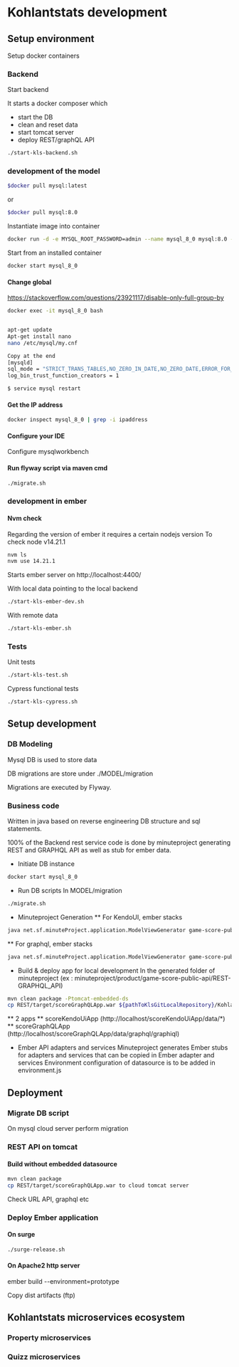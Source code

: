 # Kohlantstats development
## Setup environment
Setup docker containers 
### Backend
Start backend

It starts a docker composer which 
* start the DB 
* clean and reset data 
* start tomcat server
* deploy REST/graphQL API 
```sh
./start-kls-backend.sh 
```
### development of the model 
```sh
$docker pull mysql:latest
```
or 
```sh
$docker pull mysql:8.0
```
Instantiate image into container
```sh
docker run -d -e MYSQL_ROOT_PASSWORD=admin --name mysql_8_0 mysql:8.0 --lower_case_table_names=1
```

Start from an installed container 
```sh
docker start mysql_8_0
```

#### Change global 
https://stackoverflow.com/questions/23921117/disable-only-full-group-by

```sh
docker exec -it mysql_8_0 bash


apt-get update
Apt-get install nano
nano /etc/mysql/my.cnf

Copy at the end
[mysqld] 
sql_mode = "STRICT_TRANS_TABLES,NO_ZERO_IN_DATE,NO_ZERO_DATE,ERROR_FOR_DIVISION_BY_ZERO,NO_ENGINE_SUBSTITUTION"
log_bin_trust_function_creators = 1

$ service mysql restart
```

#### Get the IP address
```sh
docker inspect mysql_8_0 | grep -i ipaddress
```

#### Configure your IDE 
Configure mysqlworkbench 

#### Run flyway script via maven cmd
```sh
./migrate.sh 
```

### development in ember

#### Nvm check 
Regarding the version of ember it requires a certain nodejs version
To check node v14.21.1

```sh
nvm ls
nvm use 14.21.1
```

Starts ember server on http://localhost:4400/


With local data pointing to the local backend 
```sh
./start-kls-ember-dev.sh 
```

With remote data
```sh
./start-kls-ember.sh 
```

### Tests 
Unit tests 

```sh
./start-kls-test.sh 
```
Cypress functional tests 

```sh
./start-kls-cypress.sh 
```

## Setup development 
### DB Modeling
Mysql DB is used to store data

DB migrations are store under ./MODEL/migration 

Migrations are executed by Flyway.


### Business code 

Written in java based on reverse engineering DB structure and sql statements. 

100% of the Backend rest service code is done by minuteproject generating REST and GRAPHQL API as well as stub for ember data.

* Initiate DB instance 
```sh
docker start mysql_8_0
```
* Run DB scripts
In MODEL/migration
```sh
./migrate.sh 
```
* Minuteproject Generation 
** For KendoUI, ember stacks
```sh
java net.sf.minuteProject.application.ModelViewGenerator game-score-public-api.xml -DjdbcUrl=jdbc:mysql://172.19.0.2:3306/kohlantstats -Dusername=kls_crud -Dpassword=K!_user$crud1_mp -Dtarget=REST-Kendoui,Ember
```
** For graphql, ember stacks
```sh
java net.sf.minuteProject.application.ModelViewGenerator game-score-public-api.xml -DjdbcUrl=jdbc:mysql://172.19.0.2:3306/kohlantstats -Dusername=kls_crud -Dpassword=K!_user$crud1_mp -Dtarget=REST-GRAPHQL_API,Ember
```
* Build & deploy app for local development
In the generated folder of minuteproject (ex : minuteproject/product/game-score-public-api/REST-GRAPHQL_API)
```sh
mvn clean package -Ptomcat-embedded-ds 
cp REST/target/scoreGraphQLApp.war ${pathToKlsGitLocalRepository}/Kohlantstats-app/APPS/__RELEASES/tomcat/
```
** 2 apps 
** scoreKendoUiApp (http://localhost/scoreKendoUiApp/data/*)
** scoreGraphQLApp (http://localhost/scoreGraphQLApp/data/graphql/graphiql)

* Ember API adapters and services 
Minuteproject generates Ember stubs for adapters and services that can be copied in Ember adapter and services
Environment configuration of datasource is to be added in environment.js 

## Deployment
### Migrate DB script
On mysql cloud server perform migration
### REST API on tomcat 
#### Build without embedded datasource 
```sh
mvn clean package 
cp REST/target/scoreGraphQLApp.war to cloud tomcat server
```
Check URL API, graphql etc 
### Deploy Ember application
#### On surge
```sh
./surge-release.sh 
```
#### On Apache2 http server 
ember build --environment=prototype

Copy dist artifacts (ftp)


## Kohlantstats microservices ecosystem
### Property microservices

### Quizz microservices
